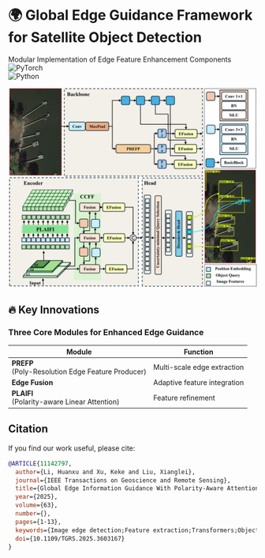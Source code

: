 # 🌍 Global Edge Guidance Framework for Satellite Object Detection  
Modular Implementation of Edge Feature Enhancement Components
![PyTorch](https://img.shields.io/badge/PyTorch-2.4.1-%23EE4C2C.svg)  
![Python](https://img.shields.io/badge/Python-3.10%2B-blue) 
 
<p align="center">
  <img src="https://github.com/Keykeykeykeykeykey/Global_Edge_Guidance/blob/main/1_1.jpg"  alt="Module Architecture" width="800"/>
</p>


 
## 🔥 Key Innovations 
### Three Core Modules for Enhanced Edge Guidance 
| Module | Function | 
|--------|----------|
| **PREFP**<br>(Poly-Resolution Edge Feature Producer) | Multi-scale edge extraction|
| **Edge Fusion** | Adaptive feature integration | 
| **PLAIFI**<br>(Polarity-aware Linear Attention) | Feature refinement | 

## Citation

If you find our work useful, please cite:

```bibtex
@ARTICLE{11142797,
  author={Li, Huanxu and Xu, Keke and Liu, Xianglei},
  journal={IEEE Transactions on Geoscience and Remote Sensing}, 
  title={Global Edge Information Guidance With Polarity-Aware Attention for Satellite Object Detection}, 
  year={2025},
  volume={63},
  number={},
  pages={1-13},
  keywords={Image edge detection;Feature extraction;Transformers;Object detection;Remote sensing;Accuracy;Location awareness;Computer architecture;Semantics;Satellites;Deep learning;edge feature;object detection;remote sensing;Transformer}, 
  doi={10.1109/TGRS.2025.3603167}
}

